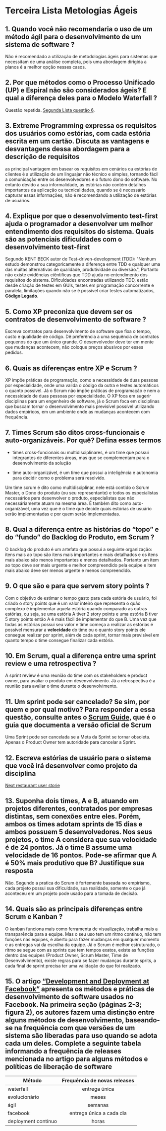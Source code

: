 
# Terceira Lista Metologias Ágeis

## 1. Quando você não recomendaria o uso de um método ágil para o desenvolvimento de um sistema de software ?

Não é recomendado a utilização de metodologias ágeis para sistemas
que necessitam de uma análise completa, pois uma abordagem dirigida
a planos é a melhor opção nesses casos.

## 2. Por que métodos como o Processo Unificado (UP) e Espiral não são considerados ágeis? E qual a diferença deles para o Modelo Waterfall ?

Questão repetida. [Segunda Lista questão 6](lista_2_primeira_unidade.md).

## 3. Extreme Programming expressa os requisitos dos usuários como estórias, com cada estória escrita em um cartão. Discuta as vantagens e desvantagens dessa abordagem para a descrição de requisitos

as principal vantagem em basear os requisitos em cenários ou estórias de clientes é a utilização
de um linguajar não técnico e simples, tornando fácil a comunicação entre os desenvolvedores e
o futuro dono do software. No entanto devido a sua informalidade, as estórias não
contém detalhes importantes da aplicação ou tecnicalidades, quando se é necessário capturar
essas informações, não é recomendando a utilização de estórias de usuários.

## 4. Explique por que o desenvolvimento test-first ajuda o programador a desenvolver um melhor entendimento dos requisitos do sistema. Quais são as potenciais dificuldades com o desenvolvimento test-first

Segundo KENT BECK autor de Test-driven-development (TDD): "Nenhum estudo demonstrou categoricamente a diferença entre TDD e qualquer uma das muitas alternativas de qualidade, produtividade ou diversão.",
Portanto não existe evidências ciêntificas que TDD ajuda no entendimento dos requisitos do sistema.
Dificuldades encontradas utilizando TDD, estão desde criação de testes em GUIs, testes em programação concorrente
e paralela, limitações quando não se é possível criar testes automatizados, **Código Legado**.

## 5. Como XP preconiza que devem ser os contratos de desenvolvimento de software ?

Escreva contratos para desenvolvimento de software que  fixa o tempo, custo e qualidade de código.
Dê preferência a uma sequência de contratos pequenos do que um único grande. O desenvolvedor deve
ter em mente que mudanças acontecem, não coloque preços abusivos por esses pedidos.

## 6. Quais as diferenças entre XP e Scrum ?

XP impõe práticas de programação, como a necessidade de duas pessoas por especialidade,
onde uma valida o código da outra e testes automáticos o quanto possível. Já o Scrum não impõe
práticas de programação e nem a necessidade de duas pessoas por especialidade. O XP foca em
sugerir disciplinas para um engenheiro de software, já o Scrum foca em disciplinas que buscam
tornar o desenvolvimento mais previsível possível utilizando dados empíricos, em um ambiente
onde as mudanças acontecem com frequência.

## 7. Times Scrum são ditos cross-funcionais e auto-organizáveis. Por quê? Defina esses termos

- times cross-funcionais ou multidisciplinares, é um time que possui integrantes de diferentes
áreas, mas que se complementam para o desenvolvimento da solução

- time auto-organizável, é um time que possui a inteligência e autonomia para decidir como o problema
será resolvido.

Um time scrum é dito como multidisciplinar, nele está contido o Scrum Master, o Dono do produto
(ou seu representante) e todos os especialistas necessários para desenvolver o produto, especialistas
que não necessáriamente atuam na mesma área. É também dito como auto-organizável, uma vez que é o time
que decide quais estórias de usuário serão implementadas e por quem serão implementadas.

## 8. Qual a diferença entre as histórias do “topo” e do “fundo” do Backlog do Produto, em Scrum ?

O backlog do produto é um artefato que possui a seguinte organização: itens mais ao topo são itens mais
importantes e mais detalhados e os itens mais abaixo são menos importantes e menos detalhados. Portanto
um item ao topo deve ser mais urgente e melhor compreendido pela equipe e item mais abaixo deve ser
menos urgente e menos compreendido.

## 9. O que são e para que servem story points ?

Com o objetivo de estimar o tempo gasto para cada estória de usuário, foi criado o story points que é
um valor inteiro que representa o quão complexo é implementar aquela estória quando comparado as outras
estórias, ou seja, se uma estória A tiver 2 story points e uma estória B tiver 5 story points então
A é mais fácil de implementar do que B. Uma vez que todas as estórias possui seu valor e time começa
a realizar as estórias é possível mensurar a **velocidade** do time ou o quanto story points ele
consegue realizar por sprint, além de cada sprint, tornar mais previsível em quanto tempo o time consegue finalizar cada estória.

## 10. Em Scrum, qual a diferença entre uma sprint review e uma retrospectiva ?

A sprint review é uma reunião do time com os stakeholders e product owner, para avaliar o produto
em desenvolvimento. Já a retrospectiva é a reunião para avaliar o time durante o desenvolvimento.

## 11. Um sprint pode ser cancelado? Se sim, por quem e por qual motivo? Para responder a essa questão, consulte antes o [Scrum Guide](https://www.scrumguides.org/), que é o guia que documenta a versão oficial de Scrum

Uma Sprint pode ser cancelada se a Meta da Sprint se tornar obsoleta. Apenas o Product
Owner tem autoridade para cancelar a Sprint.

## 12. Escreva estórias de usuário para o sistema que você irá desenvolver como projeto da disciplina

[Next restaurant user storie](https://github.com/samuel-cavalcanti/next-restaurant/blob/main/user_stories.md)

## 13. Suponha dois times, A e B, atuando em projetos diferentes, contratados por empresas distintas, sem conexões entre eles. Porém, ambos os times adotam sprints de 15 dias e ambos possuem 5 desenvolvedores. Nos seus projetos, o time A considera que sua velocidade é de 24 pontos. Já o time B assume uma velocidade de 16 pontos. Pode-se afirmar que A é 50% mais produtivo que B? Justifique sua resposta

Não. Segundo a pratica do Scrum é fortemente baseada no empirismo, cada projeto possui sua dificuldade,
sua realidade, somente o que já aconteceu em um projeto pode usado para a tomada de decisão.

## 14. Quais são as principais diferenças entre Scrum e Kanban ?

O kanban funciona mais como ferramenta de visualização, trabalha mais a transparência para a equipe. Mas o seu uso tem um ritmo contínuo, não tem funções nas equipes, é aberto para fazer mudanças em qualquer momento e as entregas vai da escolha da equipe. Já o Scrum é melhor estruturado, o ritmo se segue com as sprints que tem tempos exatos, existe as funções dentro das equipes (Product Owner, Scrum Master, Time de Desenvolvimento), existe regras para se fazer mudanças durante sprits, a cada final de sprint precisa ter uma validação do que foi realizado.

## 15. O artigo [“Development and Deployment at Facebook”](development-and-deployment-at-facebook.pdf) apresenta os métodos e práticas de desenvolvimento de software usados no Facebook. Na primeira seção (páginas 2-3; figura 2), os autores fazem uma distinção entre alguns métodos de desenvolvimento, baseando-se na frequência com que versões de um sistema são liberadas para uso quando se adota cada um deles. Complete a seguinte tabela informando a frequência de releases mencionada no artigo para alguns métodos e políticas de liberação de software

| Método              | Frequência de novas releases|
| --------------------|:---------------------------:|
| waterfall           | entrega única               |
| evolucionário       | meses                       |
| ágil                | semanas                     |
| facebook            | entrega única a cada dia    |
| deployment contínuo | horas                       |
